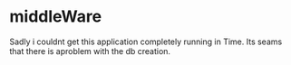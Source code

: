 # middleWare

Sadly i couldnt get this application completely running in Time. Its seams that there is aproblem with the db creation.
